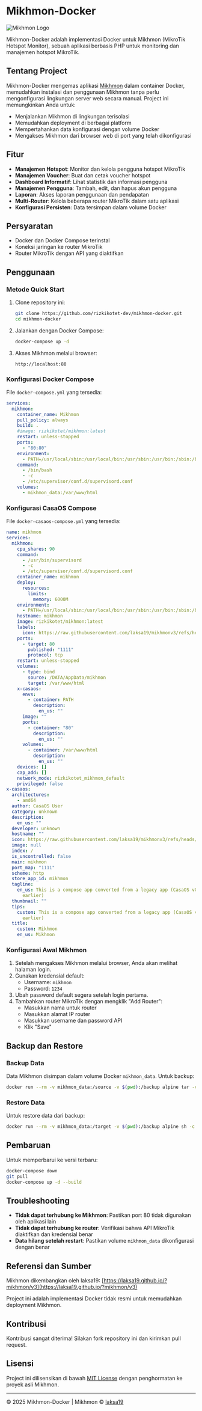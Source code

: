 # Mikhmon-Docker

![Mikhmon Logo](https://raw.githubusercontent.com/laksa19/laksa19.github.io/master/img/mikhmonv3.png)

Mikhmon-Docker adalah implementasi Docker untuk Mikhmon (MikroTik Hotspot Monitor), sebuah aplikasi berbasis PHP untuk monitoring dan manajemen hotspot MikroTik.

## Tentang Project

Mikhmon-Docker mengemas aplikasi [Mikhmon](https://laksa19.github.io/?mikhmon/v3) dalam container Docker, memudahkan instalasi dan penggunaan Mikhmon tanpa perlu mengonfigurasi lingkungan server web secara manual. Project ini memungkinkan Anda untuk:

- Menjalankan Mikhmon di lingkungan terisolasi
- Memudahkan deployment di berbagai platform
- Mempertahankan data konfigurasi dengan volume Docker
- Mengakses Mikhmon dari browser web di port yang telah dikonfigurasi

## Fitur

- **Manajemen Hotspot**: Monitor dan kelola pengguna hotspot MikroTik
- **Manajemen Voucher**: Buat dan cetak voucher hotspot
- **Dashboard Informatif**: Lihat statistik dan informasi pengguna
- **Manajemen Pengguna**: Tambah, edit, dan hapus akun pengguna
- **Laporan**: Akses laporan penggunaan dan pendapatan
- **Multi-Router**: Kelola beberapa router MikroTik dalam satu aplikasi
- **Konfigurasi Persisten**: Data tersimpan dalam volume Docker

## Persyaratan

- Docker dan Docker Compose terinstal
- Koneksi jaringan ke router MikroTik
- Router MikroTik dengan API yang diaktifkan

## Penggunaan

### Metode Quick Start

1. Clone repository ini:
   ```bash
   git clone https://github.com/rizkikotet-dev/mikhmon-docker.git
   cd mikhmon-docker
   ```

2. Jalankan dengan Docker Compose:
   ```bash
   docker-compose up -d
   ```

3. Akses Mikhmon melalui browser:
   ```
   http://localhost:80
   ```

### Konfigurasi Docker Compose

File `docker-compose.yml` yang tersedia:
```yaml
services:
  mikhmon:
    container_name: Mikhmon
    pull_policy: always
    build: .
    #image: rizkikotet/mikhmon:latest
    restart: unless-stopped
    ports:
      - "80:80"
    environment:
      - PATH=/usr/local/sbin:/usr/local/bin:/usr/sbin:/usr/bin:/sbin:/bin
    command: 
      - /bin/bash
      - -c
      - /etc/supervisor/conf.d/supervisord.conf
    volumes:
      - mikhmon_data:/var/www/html
```

### Konfigurasi CasaOS Compose

File `docker-casaos-compose.yml` yang tersedia:
```yaml
name: mikhmon
services:
  mikhmon:
    cpu_shares: 90
    command:
      - /usr/bin/supervisord
      - -c
      - /etc/supervisor/conf.d/supervisord.conf
    container_name: mikhmon
    deploy:
      resources:
        limits:
          memory: 6000M
    environment:
      - PATH=/usr/local/sbin:/usr/local/bin:/usr/sbin:/usr/bin:/sbin:/bin
    hostname: mikhmon
    image: rizkikotet/mikhmon:latest
    labels:
      icon: https://raw.githubusercontent.com/laksa19/mikhmonv3/refs/heads/master/img/favicon.png
    ports:
      - target: 80
        published: "1111"
        protocol: tcp
    restart: unless-stopped
    volumes:
      - type: bind
        source: /DATA/AppData/mikhmon
        target: /var/www/html
    x-casaos:
      envs:
        - container: PATH
          description:
            en_us: ""
      image: ""
      ports:
        - container: "80"
          description:
            en_us: ""
      volumes:
        - container: /var/www/html
          description:
            en_us: ""
    devices: []
    cap_add: []
    network_mode: rizkikotet_mikhmon_default
    privileged: false
x-casaos:
  architectures:
    - amd64
  author: CasaOS User
  category: unknown
  description:
    en_us: ""
  developer: unknown
  hostname: ""
  icon: https://raw.githubusercontent.com/laksa19/mikhmonv3/refs/heads/master/img/favicon.png
  image: null
  index: /
  is_uncontrolled: false
  main: mikhmon
  port_map: "1111"
  scheme: http
  store_app_id: mikhmon
  tagline:
    en_us: This is a compose app converted from a legacy app (CasaOS v0.4.3 or
      earlier)
  thumbnail: ""
  tips:
    custom: This is a compose app converted from a legacy app (CasaOS v0.4.3 or
      earlier)
  title:
    custom: Mikhmon
    en_us: Mikhmon
```

### Konfigurasi Awal Mikhmon

1. Setelah mengakses Mikhmon melalui browser, Anda akan melihat halaman login.
2. Gunakan kredensial default:
   - Username: `mikhmon`
   - Password: `1234`
3. Ubah password default segera setelah login pertama.
4. Tambahkan router MikroTik dengan mengklik "Add Router":
   - Masukkan nama untuk router
   - Masukkan alamat IP router
   - Masukkan username dan password API
   - Klik "Save"

## Backup dan Restore

### Backup Data
Data Mikhmon disimpan dalam volume Docker `mikhmon_data`. Untuk backup:

```bash
docker run --rm -v mikhmon_data:/source -v $(pwd):/backup alpine tar -czf /backup/mikhmon_backup.tar.gz -C /source .
```

### Restore Data
Untuk restore data dari backup:

```bash
docker run --rm -v mikhmon_data:/target -v $(pwd):/backup alpine sh -c "rm -rf /target/* && tar -xzf /backup/mikhmon_backup.tar.gz -C /target"
```

## Pembaruan

Untuk memperbarui ke versi terbaru:

```bash
docker-compose down
git pull
docker-compose up -d --build
```

## Troubleshooting

- **Tidak dapat terhubung ke Mikhmon**: Pastikan port 80 tidak digunakan oleh aplikasi lain
- **Tidak dapat terhubung ke router**: Verifikasi bahwa API MikroTik diaktifkan dan kredensial benar
- **Data hilang setelah restart**: Pastikan volume `mikhmon_data` dikonfigurasi dengan benar

## Referensi dan Sumber

Mikhmon dikembangkan oleh laksa19: [https://laksa19.github.io/?mikhmon/v3](https://laksa19.github.io/?mikhmon/v3)

Project ini adalah implementasi Docker tidak resmi untuk memudahkan deployment Mikhmon.

## Kontribusi

Kontribusi sangat diterima! Silakan fork repository ini dan kirimkan pull request.

## Lisensi

Project ini dilisensikan di bawah [MIT License](LICENSE) dengan penghormatan ke proyek asli Mikhmon.

---

&copy; 2025 Mikhmon-Docker | Mikhmon &copy; [laksa19](https://github.com/laksa19)